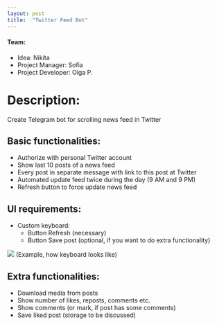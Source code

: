 ```yaml
---
layout: post
title:  "Twitter Feed Bot"
---
```

#### Team:  
* Idea: Nikita
* Project Manager: Sofia
* Project Developer: Olga P.
# Description:
Create Telegram bot for scrolling news feed in Twitter


## **Basic functionalities:**

 - Authorize with personal Twitter account
 - Show last 10 posts of a news feed
 - Every post in separate message with link to this post at Twitter
 - Automated update feed twice during the day (9 AM and 9 PM) 
 - Refresh button to force update news feed

## **UI requirements:**

 - Custom keyboard:
     - Button Refresh (necessary)
     - Button Save post (optional, if you want to do extra functionality)

**![](https://lh3.googleusercontent.com/Fl8vSRSck5jnPqQcM-bUUk4EORE4zvSNHsePeOLFlEiTqHFIPMFzQPgMPF8MlxWcgsWFTj64UBhc5xrm57FG8V7S9aS817-HthVdEitrRRBstUFl3Ndhet8Z3_fVVlFe2I2DBt7dpCxN3_oc1Q)**
(Example, how keyboard looks like)

## **Extra functionalities:**

 - Download media from posts
 - Show number of likes, reposts, comments etc.
 - Show comments (or mark, if post has some comments)
 - Save liked post (storage to be discussed)
